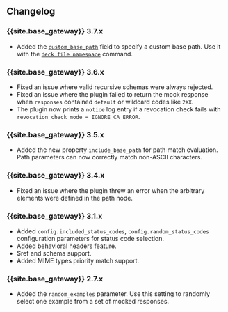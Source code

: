 ## Changelog

### {{site.base_gateway}} 3.7.x
* Added the [`custom_base_path`](/hub/kong-inc/mocking/configuration/#config-custom_base_path) field to specify a custom base path.
Use it with the [`deck file namespace`](/deck/reference/deck_file_namespace/) command.

### {{site.base_gateway}} 3.6.x
* Fixed an issue where valid recursive schemas were always rejected.
* Fixed an issue where the plugin failed to return the mock response when `responses` contained `default` or wildcard codes like `2XX`.
* The plugin now prints a `notice` log entry if a revocation check fails with `revocation_check_mode = IGNORE_CA_ERROR`.

### {{site.base_gateway}} 3.5.x
* Added the new property `include_base_path` for path match evaluation.
Path parameters can now correctly match non-ASCII characters.

### {{site.base_gateway}} 3.4.x
* Fixed an issue where the plugin threw an error when the arbitrary elements were defined in the path node.

### {{site.base_gateway}} 3.1.x

* Added `config.included_status_codes`, `config.random_status_codes` configuration parameters for status code selection.
* Added behavioral headers feature.
* $ref and schema support.
* Added MIME types priority match support.

### {{site.base_gateway}} 2.7.x

* Added the `random_examples` parameter.
Use this setting to randomly select one example from a set of mocked responses.
